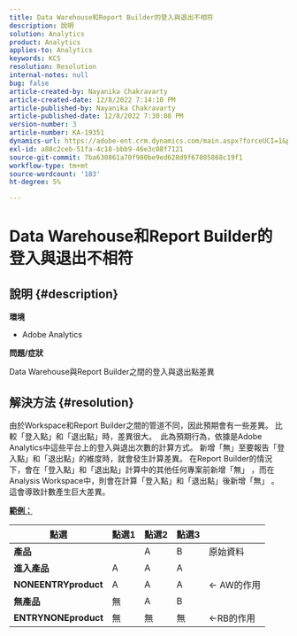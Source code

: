 ```yaml
---
title: Data Warehouse和Report Builder的登入與退出不相符
description: 說明
solution: Analytics
product: Analytics
applies-to: Analytics
keywords: KCS
resolution: Resolution
internal-notes: null
bug: false
article-created-by: Nayanika Chakravarty
article-created-date: 12/8/2022 7:14:10 PM
article-published-by: Nayanika Chakravarty
article-published-date: 12/8/2022 7:30:08 PM
version-number: 3
article-number: KA-19351
dynamics-url: https://adobe-ent.crm.dynamics.com/main.aspx?forceUCI=1&pagetype=entityrecord&etn=knowledgearticle&id=22cd5b78-2c77-ed11-81aa-6045bd006149
exl-id: a88c2ceb-51fa-4c18-bbb9-46e3c08f7121
source-git-commit: 7ba630861a70f980be9ed628d9f67805868c19f1
workflow-type: tm+mt
source-wordcount: '183'
ht-degree: 5%

---
```


# Data Warehouse和Report Builder的登入與退出不相符

## 說明 {#description}


<b>環境</b>

- Adobe Analytics



<b>問題/症狀</b>

Data Warehouse與Report Builder之間的登入與退出點差異


## 解決方法 {#resolution}


由於Workspace和Report Builder之間的管道不同，因此預期會有一些差異。 比較「登入點」和「退出點」時，差異很大。 
此為預期行為，依據是Adobe Analytics中這些平台上的登入與退出次數的計算方式。 新增「無」至要報告「登入點」和「退出點」的維度時，就會發生計算差異。 在Report Builder的情況下，會在「登入點」和「退出點」計算中的其他任何專案前新增「無」 ，而在Analysis Workspace中，則會在計算「登入點」和「退出點」後新增「無」 。 這會導致計數產生巨大差異。

<u><b>範例：</b></u>


| <b>點選</b> | <b>點選1</b> | <b>點選2</b> | <b>點選3</b> |    |
| --- | --- | --- | --- | --- |
| <b>產品</b> |    | A | B | 原始資料 |
| <b>進入產品</b> | A | A | A |    |
| <b>NONEENTRYproduct</b> | A | A | A | ← AW的作用 |
| <b>無產品</b> | 無 | A | B |    |
| <b>ENTRYNONEproduct</b> | 無 | 無 | 無 | ←RB的作用 |
